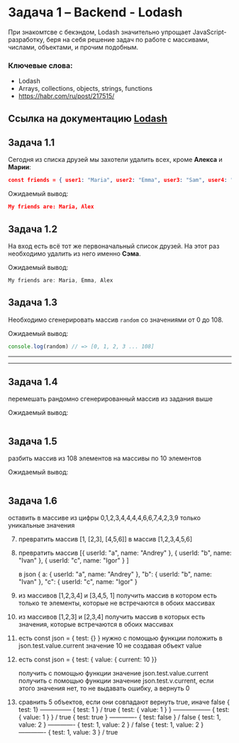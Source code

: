 # Задача 1 – Backend - Lodash 

При знакомтсве с бекэндом, Lodash значительно упрощает JavaScript-разработку, беря на себя решение задач по работе с массивами, числами, объектами, и прочим подобным.

### Ключевые слова: 
- Lodash
- Arrays, collections, objects, strings, functions
- https://habr.com/ru/post/217515/

## Ссылка на документацию [Lodash](https://lodash.com/)

## Задача 1.1 

Сегодня из списка друзей мы захотели удалить всех, кроме  **Алекса** и **Марии**:

```json
const friends = { user1: "Maria", user2: "Emma", user3: "Sam", user4: "Alex" }
```

Ожидаемый вывод: 
```json
My friends are: Maria, Alex
```

## Задача 1.2

На вход есть всё тот же первоначальный список друзей. На этот раз необходимо удалить из него именно **Сэма**.

Ожидаемый вывод: 
```jsx
My friends are: Maria, Emma, Alex
```

## Задача 1.3 

Необходимо сгенерировать массив `random` со значениями от 0 до 108.

Ожидаемый вывод: 
```jsx
console.log(random) // => [0, 1, 2, 3 ... 108]
```




______________

------

## Задача 1.4 


перемешать рандомно сгенерированный массив из задания выше


Ожидаемый вывод: 
```jsx

```
## Задача 1.5 

 разбить массив из 108 элементов на массивы по 10 элементов


Ожидаемый вывод: 
```jsx

```
## Задача 1.6 
оставить в массиве из цифры 0,1,2,3,4,4,4,4,6,6,7,4,2,3,9 только уникальные значения



7) превратить массив [1, [2,3], [4,5,6]] в массив [1,2,3,4,5,6]
8) превратить массив [{ userId: "a", name: "Andrey" }, { userId: "b", name: "Ivan" }, { userId: "c", name: "Igor" } ]

   в json { a: { userId: "a", name: "Andrey" }, "b": { userId: "b", name: "Ivan" }, "c": { userId: "c", name: "Igor" }

9) из массивов [1,2,3,4] и [3,4,5, 1] получить массив в котором есть только те элементы, которые не встречаются в обоих массивах

10) из массивов [1,2,3] и [2,3,4] получить массив  в которых есть значения, которые встречаются в обоих массивах

11) есть const json = { test: {} }
      нужно с помощью функции положить в json.test.value.current значение 10
      не создавая объект value
12) есть const json = { test: { value: { current: 10 }}

      получить с помощью функции значение json.test.value.current
      получить с помощью функции значение json.test.v.current, если этого значения нет, то не выдавать ошибку, а вернуть 0
13) сравнить 5 объектов, если они совпадают вернуть true, иначе false
      { test: 1}    ————— { test: 1 } / true
      { test: { value: 1 } } —————— { test: { value: 1 } } / true
      { test: true } ————- { test: false } / false
      { test: 1, value: 2 } ————- { test: 1, value: 2 } / false
      { test: 1, value: 2 } ————- { test: 1, value: 3 } / true
